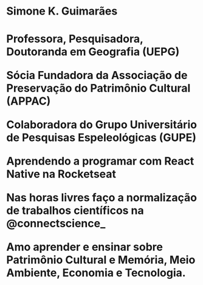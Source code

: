 <h1>Simone K. Guimarães<h1>

Professora, Pesquisadora, Doutoranda em Geografia (UEPG)

Sócia Fundadora da Associação de Preservação do Patrimônio Cultural (APPAC)

Colaboradora do Grupo Universitário de Pesquisas Espeleológicas (GUPE)

Aprendendo a programar com React Native na Rocketseat

Nas horas livres faço a normalização de trabalhos científicos na @connectscience_

Amo aprender e ensinar sobre Patrimônio Cultural e Memória, Meio Ambiente, Economia e Tecnologia.
